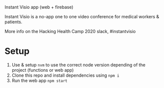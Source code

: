 Instant Visio app (web + firebase)

Instant Visio is a no-app one to one video conference for medical workers & patients. 

More info on the Hacking Health Camp 2020 slack, #instantvisio


# Setup

1. Use & setup `nvm` to use the correct node version depending of the project (functions or web app)
2. Clone this repo and install dependencies using `npm i`
3. Run the web app `npm start`
